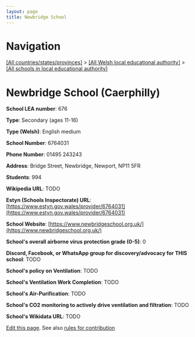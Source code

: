 ```yaml
---
layout: page
title: Newbridge School
---
```

# Navigation

[[All countries/states/provinces]](../../..) > [[All Welsh local educational authority]](../..) > [[All schools in local educational authority]](..)

# Newbridge School (Caerphilly)

**School LEA number**: 676

**Type**: Secondary (ages 11-16)

**Type (Welsh)**: English medium

**School Number**: 6764031

**Phone Number**: 01495 243243

**Address**: Bridge Street, Newbridge, Newport, NP11 5FR

**Students**: 994

**Wikipedia URL**: TODO

**Estyn (Schools Inspectorate) URL**: [https://www.estyn.gov.wales/provider/6764031](https://www.estyn.gov.wales/provider/6764031)

**School Website**: [https://www.newbridgeschool.org.uk/](https://www.newbridgeschool.org.uk/)

**School's overall airborne virus protection grade (0-5)**: 0

**Discord, Facebook, or WhatsApp group for discovery/advocacy for THIS school**: TODO

**School's policy on Ventilation**: TODO

**School's Ventilation Work Completion**: TODO

**School's Air-Purification**: TODO

**School's CO2 monitoring to actively drive ventilation and filtration**: TODO

**School's Wikidata URL**: TODO




[Edit this page](https://github.com/ventilate-schools/Wales/edit/prif/./Caerphilly/Newbridge_School.md). See also [rules for contribution](../../../contribution-rules/)